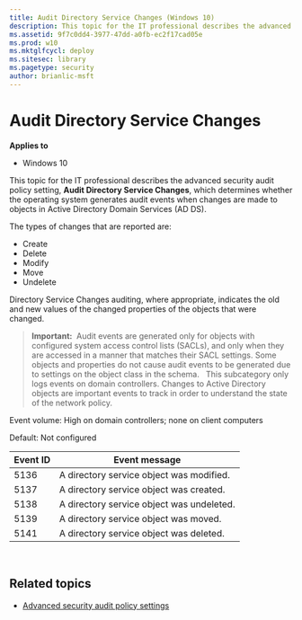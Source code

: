 ```yaml
---
title: Audit Directory Service Changes (Windows 10)
description: This topic for the IT professional describes the advanced security audit policy setting, Audit Directory Service Changes, which determines whether the operating system generates audit events when changes are made to objects in Active Directory Domain Services (AD DS).
ms.assetid: 9f7c0dd4-3977-47dd-a0fb-ec2f17cad05e
ms.prod: w10
ms.mktglfcycl: deploy
ms.sitesec: library
ms.pagetype: security
author: brianlic-msft
---
```


# Audit Directory Service Changes

**Applies to**
-   Windows 10

This topic for the IT professional describes the advanced security audit policy setting, **Audit Directory Service Changes**, which determines whether the operating system generates audit events when changes are made to objects in Active Directory Domain Services (AD DS).

The types of changes that are reported are:

-   Create
-   Delete
-   Modify
-   Move
-   Undelete

Directory Service Changes auditing, where appropriate, indicates the old and new values of the changed properties of the objects that were changed.

> **Important:**  Audit events are generated only for objects with configured system access control lists (SACLs), and only when they are accessed in a manner that matches their SACL settings. Some objects and properties do not cause audit events to be generated due to settings on the object class in the schema.
 
This subcategory only logs events on domain controllers. Changes to Active Directory objects are important events to track in order to understand the state of the network policy.

Event volume: High on domain controllers; none on client computers

Default: Not configured

| Event ID | Event message |
| - | - |
| 5136 | A directory service object was modified. | 
| 5137 | A directory service object was created. | 
| 5138 | A directory service object was undeleted. | 
| 5139 | A directory service object was moved. | 
| 5141 | A directory service object was deleted. | 
 
## Related topics

- [Advanced security audit policy settings](advanced-security-audit-policy-settings.md)
 
 
